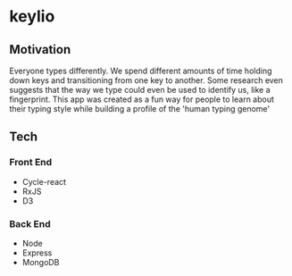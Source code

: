 # keylio

## Motivation
Everyone types differently.
We spend different amounts of time holding down keys and transitioning from one key to another.
Some research even suggests that the way we type could even be used to identify us, like a fingerprint.
This app was created as a fun way for people to learn about their typing style while building a profile of the 'human typing genome'

## Tech
### Front End
- Cycle-react
- RxJS
- D3

### Back End
- Node
- Express
- MongoDB

